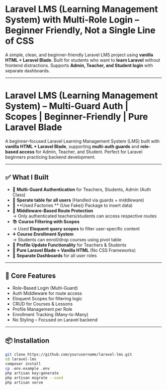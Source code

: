# Laravel LMS (Learning Management System) with Multi-Role Login – Beginner Friendly, **Not a Single Line of CSS**

A simple, clean, and beginner-friendly Laravel LMS project using **vanilla HTML +  Laravel Blade**. Built for students who want to **learn Laravel** without frontend distractions. Supports **Admin, Teacher, and Student login** with separate dashboards.

---

# Laravel LMS (Learning Management System) – Multi-Guard Auth | Scopes | Beginner-Friendly | Pure Laravel Blade

A beginner-focused Laravel Learning Management System (LMS) built with **vanilla HTML + Laravel Blade**, supporting **multi-auth guards** and **role-based access** for Admin, Teacher, and Student. Perfect for Laravel beginners practicing backend development.

---

## ✅ What I Built

- 🔐 **Multi-Guard Authentication** for Teachers, Students, Admin (Auth Class)
- 🧠 **Sperate table for all users** (Handled via guards + middleware)
- 🧠 **Used Factories ** (Use Fake() Package to insert data)
- 🚫 **Middleware-Based Route Protection**  
   → Only authenticated teachers/students can access respective routes  
- 📚 **Course Filtering with Scopes**  
   → Used **Eloquent query scopes** to filter user-specific content
- ➕ **Course Enrollment System**  
   → Students can enroll/drop courses using pivot table
- 👤 **Profile Update Functionality** for Teachers & Students
- 📂 **Pure Laravel Blade + Vanilla HTML** (No CSS Frameworks)
- 📑 **Separate Dashboards** for all user roles

---

## 🚀 Core Features

- Role-Based Login (Multi-Guard)
- Auth Middleware for route access
- Eloquent Scopes for filtering logic
- CRUD for Courses & Lessons
- Profile Management per Role
- Enrollment Tracking (Many-to-Many)
- No Styling – Focused on Laravel backend

---



## 📦 Installation

```bash
git clone https://github.com/yourusername/laravel-lms.git
cd laravel-lms
composer install
cp .env.example .env
php artisan key:generate
php artisan migrate --seed
php artisan serve

